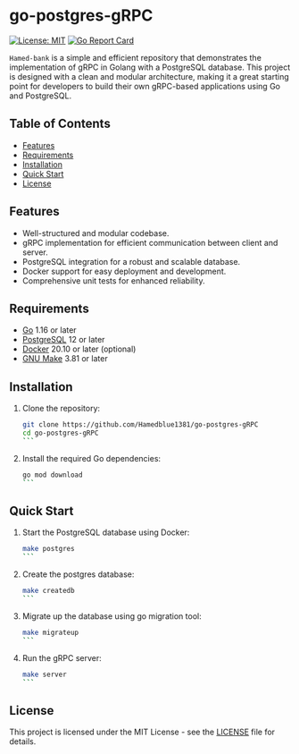 # go-postgres-gRPC

[![License: MIT](https://img.shields.io/badge/License-MIT-green.svg)](https://opensource.org/licenses/MIT)
[![Go Report Card](https://goreportcard.com/badge/github.com/Hamedblue1381/hamed-bank)](https://goreportcard.com/report/github.com/Hamedblue1381/hamed-bank)

`Hamed-bank` is a simple and efficient repository that demonstrates the implementation of gRPC in Golang with a PostgreSQL database. This project is designed with a clean and modular architecture, making it a great starting point for developers to build their own gRPC-based applications using Go and PostgreSQL.

## Table of Contents

- [Features](#features)
- [Requirements](#requirements)
- [Installation](#installation)
- [Quick Start](#quick-start)
- [License](#license)

## Features

- Well-structured and modular codebase.
- gRPC implementation for efficient communication between client and server.
- PostgreSQL integration for a robust and scalable database.
- Docker support for easy deployment and development.
- Comprehensive unit tests for enhanced reliability.

## Requirements

- [Go](https://golang.org/doc/install) 1.16 or later
- [PostgreSQL](https://www.postgresql.org/download/) 12 or later
- [Docker](https://www.docker.com/get-started) 20.10 or later (optional)
- [GNU Make](https://www.gnu.org/software/make/) 3.81 or later

## Installation

1. Clone the repository:

   ````bash
   git clone https://github.com/Hamedblue1381/go-postgres-gRPC
   cd go-postgres-gRPC
   ```

2. Install the required Go dependencies:

   ````bash
   go mod download
   ```

## Quick Start

1. Start the PostgreSQL database using Docker:

   ````bash
   make postgres
   ```
2. Create the postgres database:

   ````bash
   make createdb
   ```
3. Migrate up the database using go migration tool:

   ````bash
   make migrateup
   ```

4. Run the gRPC server:

   ````bash
   make server
   ```
   

## License

This project is licensed under the MIT License - see the [LICENSE](LICENSE) file for details.

